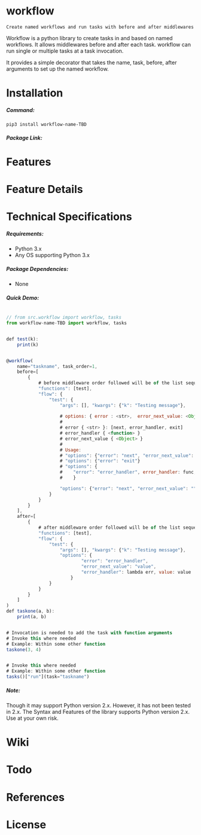 # workflow
    Create named workflows and run tasks with before and after middlewares

Workflow is a python library to create tasks in and based on named workflows. It allows middlewares before and after each task. workflow can run single or multiple tasks at a task invocation.

It provides a simple decorator that takes the name, task, before, after arguments to set up the named workflow.

# Installation

##### Command:

    pip3 install workflow-name-TBD

##### Package Link:
    

# Features
# Feature Details
# Technical Specifications

##### Requirements:

* Python 3.x
* Any OS supporting Python 3.x

##### Package Dependencies:

* None

##### Quick Demo:

```javascript

// from src.workflow import workflow, tasks
from workflow-name-TBD import workflow, tasks


def test(k):
    print(k)


@workflow(
    name="taskname", task_order=1,
    before=[
        {
            # before middleware order followed will be of the list sequence
            "functions": [test],
            "flow": {
                "test": {
                    "args": [], "kwargs": {"k": "Testing message"},
                    
                    # options: { error : <str>,  error_next_value: <Object>, error_handler: <function> }
                    # 
                    # error { <str> }: [next, error_handler, exit]
                    # error_handler { <function> }
                    # error_next_value { <Object> }
                    # 
                    # Usage:
                    # "options": {"error": "next", "error_next_value": "value"}
                    # "options": {"error": "exit"}
                    # "options": {
                    #    "error": "error_handler", error_handler: func, "error_next_value": "value"
                    #    }

                    "options": {"error": "next", "error_next_value": ""}
                }
            }
        }
    ],
    after=[
        {
            # after middleware order followed will be of the list sequence
            "functions": [test],
            "flow": {
                "test": {
                    "args": [], "kwargs": {"k": "Testing message"},
                    "options": {
                            "error": "error_handler",
                            "error_next_value": "value",
                            "error_handler": lambda err, value: value
                        }
                }
            }
        }
    ]
)
def taskone(a, b):
    print(a, b)


# Invocation is needed to add the task with function arguments
# Invoke this where needed
# Example: Within some other function
taskone(3, 4)


# Invoke this where needed
# Example: Within some other function
tasks()["run"](task="taskname")

```

##### Note:

Though it may support Python version 2.x. However, it has not been tested in 2.x. The Syntax and Features of the library supports Python version 2.x. Use at your own risk.

# Wiki
# Todo
# References
# License
